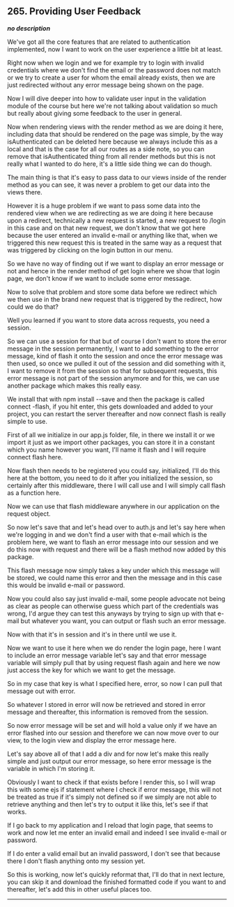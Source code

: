 ## 265. Providing User Feedback

<strong><em>no description</em></strong>

We've got all the core features that are related to authentication implemented,
now I want to work on the user experience a little bit at least. 

Right now when we login and we for example try to login with invalid credentials
where we don't find the email or the password does not match or we try to create
a user for whom the email already exists, then we are just redirected without
any error message being shown on the page. 

Now I will dive deeper into how to validate user input in the validation module
of the course but here we're not talking about validation so much but really
about giving some feedback to the user in general. 

Now when rendering views with the render method as we are doing it here,
including data that should be rendered on the page was simple, by the way
isAuthenticated can be deleted here because we always include this as a local
and that is the case for all our routes as a side note, so you can remove that
isAuthenticated thing from all render methods but this is not really what I
wanted to do here, it's a little side thing we can do though. 

The main thing is that it's easy to pass data to our views inside of the render
method as you can see, it was never a problem to get our data into the views
there. 

However it is a huge problem if we want to pass some data into the rendered view
when we are redirecting as we are doing it here because upon a redirect,
technically a new request is started, a new request to /login in this case and
on that new request, we don't know that we got here because the user entered an
invalid e-mail or anything like that, when we triggered this new request this is
treated in the same way as a request that was triggered by clicking on the login
button in our menu. 

So we have no way of finding out if we want to display an error message or not
and hence in the render method of get login where we show that login page, we
don't know if we want to include some error message. 

Now to solve that problem and store some data before we redirect which we then
use in the brand new request that is triggered by the redirect, how could we do
that? 

Well you learned if you want to store data across requests, you need a session. 

So we can use a session for that but of course I don't want to store the error
message in the session permanently, I want to add something to the error
message, kind of flash it onto the session and once the error message was then
used, so once we pulled it out of the session and did something with it, I want
to remove it from the session so that for subsequent requests, this error
message is not part of the session anymore and for this, we can use another
package which makes this really easy. 

We install that with npm install --save and then the package is called connect
-flash, if you hit enter, this gets downloaded and added to your project, you
can restart the server thereafter and now connect flash is really simple to use.


First of all we initialize in our app.js folder, file, in there we install it or
we import it just as we import other packages, you can store it in a constant
which you name however you want, I'll name it flash and I will require connect
flash here. 

Now flash then needs to be registered you could say, initialized, I'll do this
here at the bottom, you need to do it after you initialized the session, so
certainly after this middleware, there I will call use and I will simply call
flash as a function here. 

Now we can use that flash middleware anywhere in our application on the request
object. 

So now let's save that and let's head over to auth.js and let's say here when
we're logging in and we don't find a user with that e-mail which is the problem
here, we want to flash an error message into our session and we do this now with
request and there will be a flash method now added by this package. 

This flash message now simply takes a key under which this message will be
stored, we could name this error and then the message and in this case this
would be invalid e-mail or password. 

Now you could also say just invalid e-mail, some people advocate not being as
clear as people can otherwise guess which part of the credentials was wrong, I'd
argue they can test this anyways by trying to sign up with that e-mail but
whatever you want, you can output or flash such an error message. 

Now with that it's in session and it's in there until we use it. 

Now we want to use it here when we do render the login page, here I want to
include an error message variable let's say and that error message variable will
simply pull that by using request flash again and here we now just access the
key for which we want to get the message. 

So in my case that key is what I specified here, error, so now I can pull that
message out with error. 

So whatever I stored in error will now be retrieved and stored in error message
and thereafter, this information is removed from the session. 

So now error message will be set and will hold a value only if we have an error
flashed into our session and therefore we can now move over to our view, to the
login view and display the error message here. 

Let's say above all of that I add a div and for now let's make this really
simple and just output our error message, so here error message is the variable
in which I'm storing it. 

Obviously I want to check if that exists before I render this, so I will wrap
this with some ejs if statement where I check if error message, this will not be
treated as true if it's simply not defined so if we simply are not able to
retrieve anything and then let's try to output it like this, let's see if that
works. 

If I go back to my application and I reload that login page, that seems to work
and now let me enter an invalid email and indeed I see invalid e-mail or
password. 

If I do enter a valid email but an invalid password, I don't see that because
there I don't flash anything onto my session yet. 

So this is working, now let's quickly reformat that, I'll do that in next
lecture, you can skip it and download the finished formatted code if you want to
and thereafter, let's add this in other useful places too. 

---